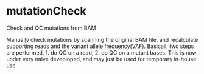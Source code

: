 # mutationCheck
Check and QC mutations from BAM

Manually check mutations by scanning the original BAM file, and recalculate supporting reads and the variant allele frequency(VAF). 
Basicall, two steps are performed, 1. do QC on a read; 2. do QC on a mutant bases. This is now under very naive deveploped, and may 
just be used for temporary in-house use.


